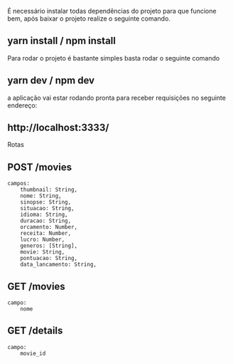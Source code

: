 É necessário instalar todas dependências do projeto para que funcione bem,
após baixar o projeto realize o seguinte comando.

## yarn install / npm install

Para rodar o projeto é bastante simples basta rodar o seguinte comando

## yarn dev / npm dev

a aplicação vai estar rodando pronta para receber requisições no seguinte endereço:

## http://localhost:3333/

Rotas

## POST /movies
    campos: 
        thumbnail: String,
        nome: String,
        sinopse: String,
        situacao: String,
        idioma: String,
        duracao: String,
        orcamento: Number,
        receita: Number,
        lucro: Number,
        generos: [String],
        movie: String,
        pontuacao: String,
        data_lancamento: String,


## GET /movies
    campo:
        nome

## GET /details
    campo:
        movie_id